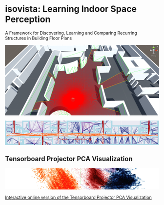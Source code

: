 # isovista: Learning Indoor Space Perception
A Framework for Discovering, Learning and Comparing Recurring Structures in Building Floor Plans

![](img/tum_rays.png)

![map LMU kmeans](img/map_LMU_kmeans_cut.jpg)

## Tensorboard Projector PCA Visualization
![Tensorboard Projector PCA QueensU](img/pca_LMU_kmeans.jpg)

[Interactive online version of the Tensorboard Projector PCA Visualization](https://projector.tensorflow.org/?config=https://raw.githubusercontent.com/sedand/isovista/master/tf-projector-3426bc5/isovista_projector_config.json)
